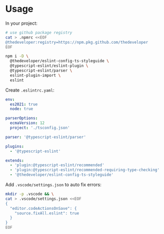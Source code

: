 # Usage

In your project:

```bash
# use github package registry
cat > .npmrc <<EOF
@thedeveloper:registry=https://npm.pkg.github.com/thedeveloper
EOF
```

```bash
npm i -D \
  @thedeveloper/eslint-config-ts-styleguide \
  @typescript-eslint/eslint-plugin \
  @typescript-eslint/parser \
  eslint-plugin-import \
  eslint
```

Create `.eslintrc.yaml`:
```yaml
env:
  es2021: true
  node: true

parserOptions:
  ecmaVersion: 12
  project: './tsconfig.json'

parser: '@typescript-eslint/parser'

plugins:
  - '@typescript-eslint'

extends:
  - 'plugin:@typescript-eslint/recommended'
  - 'plugin:@typescript-eslint/recommended-requiring-type-checking'
  - '@thedeveloper/eslint-config-ts-styleguide'
```

Add `.vscode/settings.json` to auto fix errors:

```bash
mkdir -p .vscode && \
cat > .vscode/settings.json <<EOF
{
  "editor.codeActionsOnSave": {
    "source.fixAll.eslint": true
  }
}
EOF
```
